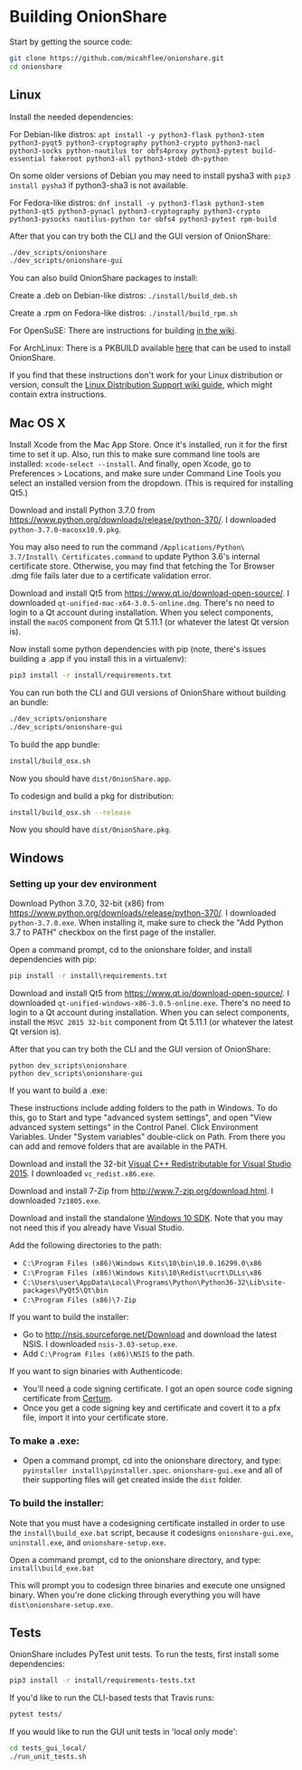 # Building OnionShare

Start by getting the source code:

```sh
git clone https://github.com/micahflee/onionshare.git
cd onionshare
```

## Linux

Install the needed dependencies:

For Debian-like distros: `apt install -y python3-flask python3-stem python3-pyqt5 python3-cryptography python3-crypto python3-nacl python3-socks python-nautilus tor obfs4proxy python3-pytest build-essential fakeroot python3-all python3-stdeb dh-python`

On some older versions of Debian you may need to install pysha3 with `pip3 install pysha3` if python3-sha3 is not available.

For Fedora-like distros: `dnf install -y python3-flask python3-stem python3-qt5 python3-pynacl python3-cryptography python3-crypto python3-pysocks nautilus-python tor obfs4 python3-pytest rpm-build`

After that you can try both the CLI and the GUI version of OnionShare:

```sh
./dev_scripts/onionshare
./dev_scripts/onionshare-gui
```

You can also build OnionShare packages to install:

Create a .deb on Debian-like distros: `./install/build_deb.sh`

Create a .rpm on Fedora-like distros: `./install/build_rpm.sh`

For OpenSuSE: There are instructions for building [in the wiki](https://github.com/micahflee/onionshare/wiki/Linux-Distribution-Support#opensuse-leap-150).

For ArchLinux: There is a PKBUILD available [here](https://aur.archlinux.org/packages/onionshare/) that can be used to install OnionShare.

If you find that these instructions don't work for your Linux distribution or version, consult the [Linux Distribution Support wiki guide](https://github.com/micahflee/onionshare/wiki/Linux-Distribution-Support), which might contain extra instructions.

## Mac OS X

Install Xcode from the Mac App Store. Once it's installed, run it for the first time to set it up. Also, run this to make sure command line tools are installed: `xcode-select --install`. And finally, open Xcode, go to Preferences > Locations, and make sure under Command Line Tools you select an installed version from the dropdown. (This is required for installing Qt5.)

Download and install Python 3.7.0 from https://www.python.org/downloads/release/python-370/. I downloaded `python-3.7.0-macosx10.9.pkg`.

You may also need to run the command `/Applications/Python\ 3.7/Install\ Certificates.command` to update Python 3.6's internal certificate store. Otherwise, you may find that fetching the Tor Browser .dmg file fails later due to a certificate validation error.

Download and install Qt5 from https://www.qt.io/download-open-source/. I downloaded `qt-unified-mac-x64-3.0.5-online.dmg`. There's no need to login to a Qt account during installation. When you select components, install the `macOS` component from Qt 5.11.1 (or whatever the latest Qt version is).

Now install some python dependencies with pip (note, there's issues building a .app if you install this in a virtualenv):

```sh
pip3 install -r install/requirements.txt
```

You can run both the CLI and GUI versions of OnionShare without building an bundle:

```sh
./dev_scripts/onionshare
./dev_scripts/onionshare-gui
```

To build the app bundle:

```sh
install/build_osx.sh
```

Now you should have `dist/OnionShare.app`.

To codesign and build a pkg for distribution:

```sh
install/build_osx.sh --release
```

Now you should have `dist/OnionShare.pkg`.

## Windows

### Setting up your dev environment

Download Python 3.7.0, 32-bit (x86) from https://www.python.org/downloads/release/python-370/. I downloaded `python-3.7.0.exe`. When installing it, make sure to check the "Add Python 3.7 to PATH" checkbox on the first page of the installer.

Open a command prompt, cd to the onionshare folder, and install dependencies with pip:

```cmd
pip install -r install\requirements.txt
```

Download and install Qt5 from https://www.qt.io/download-open-source/. I downloaded `qt-unified-windows-x86-3.0.5-online.exe`. There's no need to login to a Qt account during installation. When you can select components, install the `MSVC 2015 32-bit` component from Qt 5.11.1 (or whatever the latest Qt version is).

After that you can try both the CLI and the GUI version of OnionShare:

```
python dev_scripts\onionshare
python dev_scripts\onionshare-gui
```

If you want to build a .exe:

These instructions include adding folders to the path in Windows. To do this, go to Start and type "advanced system settings", and open "View advanced system settings" in the Control Panel. Click Environment Variables. Under "System variables" double-click on Path. From there you can add and remove folders that are available in the PATH.

Download and install the 32-bit [Visual C++ Redistributable for Visual Studio 2015](https://www.microsoft.com/en-US/download/details.aspx?id=48145). I downloaded `vc_redist.x86.exe`.

Download and install 7-Zip from http://www.7-zip.org/download.html. I downloaded `7z1805.exe`.

Download and install the standalone [Windows 10 SDK](https://dev.windows.com/en-us/downloads/windows-10-sdk). Note that you may not need this if you already have Visual Studio.

Add the following directories to the path:

* `C:\Program Files (x86)\Windows Kits\10\bin\10.0.16299.0\x86`
* `C:\Program Files (x86)\Windows Kits\10\Redist\ucrt\DLLs\x86`
* `C:\Users\user\AppData\Local\Programs\Python\Python36-32\Lib\site-packages\PyQt5\Qt\bin`
* `C:\Program Files (x86)\7-Zip`

If you want to build the installer:

* Go to http://nsis.sourceforge.net/Download and download the latest NSIS. I downloaded `nsis-3.03-setup.exe`.
* Add `C:\Program Files (x86)\NSIS` to the path.

If you want to sign binaries with Authenticode:

* You'll need a code signing certificate. I got an open source code signing certificate from [Certum](https://www.certum.eu/certum/cert,offer_en_open_source_cs.xml).
* Once you get a code signing key and certificate and covert it to a pfx file, import it into your certificate store.

### To make a .exe:

* Open a command prompt, cd into the onionshare directory, and type: `pyinstaller install\pyinstaller.spec`. `onionshare-gui.exe` and all of their supporting files will get created inside the `dist` folder.

### To build the installer:

Note that you must have a codesigning certificate installed in order to use the `install\build_exe.bat` script, because it codesigns `onionshare-gui.exe`, `uninstall.exe`, and `onionshare-setup.exe`.

Open a command prompt, cd to the onionshare directory, and type: `install\build_exe.bat`

This will prompt you to codesign three binaries and execute one unsigned binary. When you're done clicking through everything you will have `dist\onionshare-setup.exe`.

## Tests

OnionShare includes PyTest unit tests. To run the tests, first install some dependencies:

```sh
pip3 install -r install/requirements-tests.txt
```

If you'd like to run the CLI-based tests that Travis runs:

```sh
pytest tests/
```

If you would like to run the GUI unit tests in 'local only mode':

```sh
cd tests_gui_local/
./run_unit_tests.sh
```
